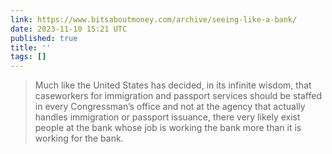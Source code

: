 ```yaml
---
link: https://www.bitsaboutmoney.com/archive/seeing-like-a-bank/
date: 2023-11-10 15:21 UTC
published: true
title: ''
tags: []
---
```


> Much like the United States has decided, in its infinite wisdom, that caseworkers for immigration and passport services should be staffed in every Congressman’s office and not at the agency that actually handles immigration or passport issuance, there very likely exist people at the bank whose job is working the bank more than it is working for the bank.
